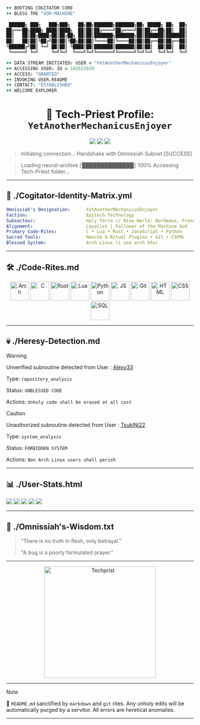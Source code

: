 <!-- README.md - GitHub/Cogitator Profile for YetAnotherMechanicusEnjoyer -->

```coffeescript
++ BOOTING COGITATOR CORE
++ BLESS THE "GOD-MACHINE"
  
 ██████╗ ███╗   ███╗███╗   ██╗██╗███████╗███████╗██╗ █████╗ ██╗  ██╗
██╔═══██╗████╗ ████║████╗  ██║██║██╔════╝██╔════╝██║██╔══██╗██║  ██║
██║   ██║██╔████╔██║██╔██╗ ██║██║███████╗███████╗██║███████║███████║
██║   ██║██║╚██╔╝██║██║╚██╗██║██║╚════██║╚════██║██║██╔══██║██╔══██║
╚██████╔╝██║ ╚═╝ ██║██║ ╚████║██║███████║███████║██║██║  ██║██║  ██║
 ╚═════╝ ╚═╝     ╚═╝╚═╝  ╚═══╝╚═╝╚══════╝╚══════╝╚═╝╚═╝  ╚═╝╚═╝  ╚═╝

++ DATA STREAM INITIATED: USER = "YetAnotherMechanicusEnjoyer"
++ ACCESSING USER: ID = 182822920
++ ACCESS: "GRANTED"
++ INVOKING USER.README
++ CONTACT: "ESTABLISHED"
++ WELCOME EXPLORER
```

<h1 align="center">🔧 Tech-Priest Profile: <code>YetAnotherMechanicusEnjoyer</code></h1>

<p align="center">
  <img src="https://komarev.com/ghpvc/?username=YetAnotherMechanicusEnjoyer&label=Cogitator+Scans&color=ff0000&style=flat-square" />
  <img src="https://img.shields.io/badge/Machine%20Spirit-Stable%E2%9C%94-00ff99?style=flat-square" />
  <img src="https://img.shields.io/badge/Sceau%20de%20puret%C3%A9-Code%20Valid%C3%A9-red?style=flat-square" />
</p>

> Initiating connection... Handshake with Omnissiah Subnet [SUCCESS]

> Loading neural-archive ⟦██████████████⟧ 100% Accessing Tech-Priest folder...

---

## 🧠 ./Cogitator-Identity-Matrix.yml

```yaml
Omnissiah's Designation:      YetAnotherMechanicusEnjoyer
Faction:                      Epitech Technology
Subsecteur:                   Holy Terra // Hive World: Bordeaux, France
Alignment:                    Loyalist | Follower of the Machine God
Primary Code-Rites:           C • Lua • Rust • JavaScript • Python
Sacred Tools:                 Neovim & Ritual Plugins • Git • CSFML
Blessed System:               Arch Linux (i use arch btw)
```

---

## 🛠️ ./Code-Rites.md
<p align="center"> <img alt="Arch" src="https://img.icons8.com/?size=100&id=7seppVX8x2nf&format=png&color=000000" height="50" /> <img alt="C" src="https://upload.wikimedia.org/wikipedia/commons/1/19/C_Logo.png" height="50" /> <img alt="Rust" src="https://img.icons8.com/?size=100&id=U41Than0pWOW&format=png&color=FF4D00" height="50" /> <img alt="Lua" src="https://img.icons8.com/?size=100&id=vFFJFfHoOHvj&format=png&color=000000" height="50" /> <img alt="Python" src="https://cdn.jsdelivr.net/gh/devicons/devicon/icons/python/python-original.svg" height="50" /> <img alt="JS" src="https://img.icons8.com/?size=100&id=108784&format=png&color=000000" height="50" /> <img alt="Git" src="https://img.icons8.com/?size=100&id=20906&format=png&color=000000" height="50" /> <img alt="HTML" src="https://img.icons8.com/?size=100&id=20909&format=png&color=000000" height="50" /> <img alt="CSS" src="https://img.icons8.com/?size=100&id=7gdY5qNXaKC0&format=png&color=000000" height="50" /> <img alt="SQL" src="https://img.icons8.com/?size=100&id=RO6Tm3NdrSGE&format=png&color=000000" height="50" />  </p>

---

## 💀 ./Heresy-Detection.md
> [!WARNING]
> Unverified subroutine detected from User : [Alexy33](https://github.com/Alexy33)
> 
> Type: `repository_analysis`
>
> Status: `UNBLESSED CODE`
>
> Actions: `Unholy code shall be erased at all cost`

> [!CAUTION]
> Unauthorized subroutine detected from User : [TsukiNi22](https://github.com/TsukiNi22)
>
> Type: `system_analysis`
>
> Status: `FORBIDDEN SYSTEM`
>
> Actions: `Non Arch Linux users shall perish`

---

## 📊 ./User-Stats.html
<img src="https://github-readme-stats.vercel.app/api?username=YetAnotherMechanicusEnjoyer&theme=radical&show_icons=true&hide_border=true&count_private=true" />
<img src="https://github-readme-streak-stats.herokuapp.com/?user=YetAnotherMechanicusEnjoyer&theme=radical&hide_border=true" />
<img src="https://github-readme-stats.vercel.app/api/top-langs/?username=YetAnotherMechanicusEnjoyer&theme=radical&show_icons=true&hide_border=true&layout=compact" />
<img src="http://github-profile-summary-cards.vercel.app/api/cards/repos-per-language?username=YetAnotherMechanicusEnjoyer&theme=radical" />
<img src="http://github-profile-summary-cards.vercel.app/api/cards/most-commit-language?username=YetAnotherMechanicusEnjoyer&theme=radical" />

---

## 📜 ./Omnissiah's-Wisdom.txt
> “There is no truth in flesh, only betrayal.”
> 
> "A bug is a poorly formulated prayer."

---

<p align="center"> <img src="https://64.media.tumblr.com/b92ee183a5914d030ddbfd149aa90d9c/tumblr_nxe14k0dGL1tzqkfdo1_540.gifv" alt="Techprist" width="300" /> </p>

---

> [!NOTE]
> 🧾 `README.md` sanctified by `markdown` and `git` rites. Any unholy edits will be automatically purged by a servitor. All errors are heretical anomalies.

---
